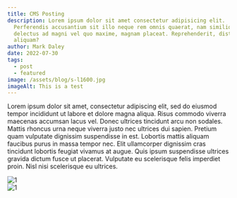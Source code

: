 ```yaml
---
title: CMS Posting
description: Lorem ipsum dolor sit amet consectetur adipisicing elit.
  Perferendis accusantium sit illo neque rem omnis quaerat, nam similique vitae
  delectus ad magni vel quo maxime, magnam placeat. Reprehenderit, distinctio
  aliquam?
author: Mark Daley
date: 2022-07-30
tags:
  - post
  - featured
image: /assets/blog/s-l1600.jpg
imageAlt: This is a test
---
```


Lorem ipsum dolor sit amet, consectetur adipiscing elit, sed do eiusmod tempor incididunt ut labore et dolore magna aliqua. Risus commodo viverra maecenas accumsan lacus vel. Donec ultrices tincidunt arcu non sodales. Mattis rhoncus urna neque viverra justo nec ultrices dui sapien. Pretium quam vulputate dignissim suspendisse in est. Lobortis mattis aliquam faucibus purus in massa tempor nec. Elit ullamcorper dignissim cras tincidunt lobortis feugiat vivamus at augue. Quis ipsum suspendisse ultrices gravida dictum fusce ut placerat. Vulputate eu scelerisque felis imperdiet proin. Nisl nisi scelerisque eu ultrices.
<div class="image-gallery">

  <!-- Grid Image Gallery -->
  <div class="gallery">
      <img src="//unsplash.it/510" alt="1">
  </div>
  <div class="gallery">
      <img src="//unsplash.it/510" alt="1">
  </div>
</div>
